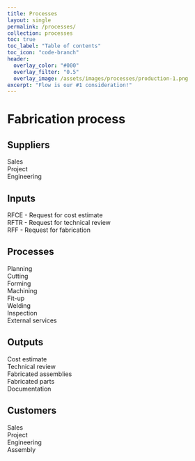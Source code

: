 ```yaml
---
title: Processes
layout: single
permalink: /processes/
collection: processes
toc: true
toc_label: "Table of contents"
toc_icon: "code-branch"
header:
  overlay_color: "#000"
  overlay_filter: "0.5"
  overlay_image: /assets/images/processes/production-1.png
excerpt: "Flow is our #1 consideration!"
---
```

# Fabrication process

## Suppliers
Sales  
Project  
Engineering
## Inputs
RFCE - Request for cost estimate  
RFTR - Request for technical review  
RFF - Request for fabrication  
## Processes
Planning  
Cutting  
Forming  
Machining  
Fit-up  
Welding  
Inspection  
External services  
## Outputs
Cost estimate  
Technical review  
Fabricated assemblies  
Fabricated parts  
Documentation  
## Customers
Sales  
Project  
Engineering  
Assembly    
